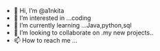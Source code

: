 - 👋 Hi, I’m @a1nkita
- 👀 I’m interested in ...coding
- 🌱 I’m currently learning ...Java,python,sql
- 💞️ I’m looking to collaborate on .my new projects..
- 📫 How to reach me ...

<!---
a1nkita/a1nkita is a ✨ special ✨ repository because its `README.md` (this file) appears on your GitHub profile.
You can click the Preview link to take a look at your changes.
--->
